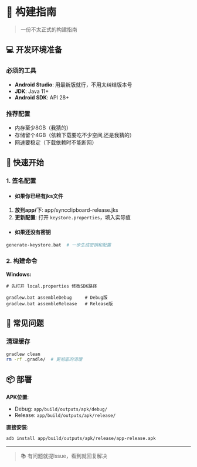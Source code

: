 # 🔨 构建指南

> 一份不太正式的构建指南

## 💻 开发环境准备

### 必须的工具
- **Android Studio**: 用最新版就行，不用太纠结版本号
- **JDK**: Java 11+
- **Android SDK**: API 28+

### 推荐配置
- 内存至少8GB（我猜的）
- 存储留个4GB（依赖下载要吃不少空间,还是我猜的）
- 网速要稳定（下载依赖时不能断网）

## 🚀 快速开始

### 1. 签名配置

- #### 如果你已经有jks文件

1. **放到app/下**: app/syncclipboard-release.jks
2. **更新配置**: 打开 `keystore.properties`，填入实际值

- #### 如果还没有密钥
```bash
generate-keystore.bat  # 一步生成密钥和配置
```

### 2. 构建命令

**Windows:**
```batch
# 先打开 local.properties 修改SDK路径

gradlew.bat assembleDebug     # Debug版
gradlew.bat assembleRelease   # Release版
```

## 🐛 常见问题

### 清理缓存
```bash
gradlew clean
rm -rf .gradle/  # 更彻底的清理
```

## 📦 部署

**APK位置**:
- Debug: `app/build/outputs/apk/debug/`
- Release: `app/build/outputs/apk/release/`

**直接安装**:
```bash
adb install app/build/outputs/apk/release/app-release.apk
```

---

> 📚 有问题就提Issue，看到就回复解决